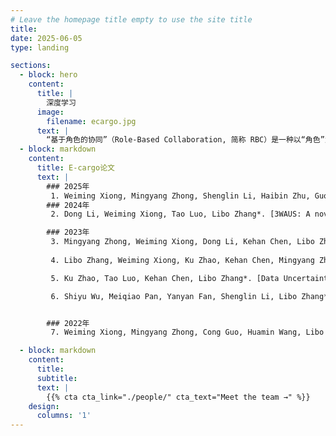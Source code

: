 ```yaml
---
# Leave the homepage title empty to use the site title
title:
date: 2025-06-05
type: landing

sections:
  - block: hero
    content:
      title: |
        深度学习
      image:
        filename: ecargo.jpg
      text: |
        “基于角色的协同”（Role-Based Collaboration, 简称 RBC）是一种以“角色”为核心组织单位来实现任务协同、资源分配与行为管理的协作机制，广泛应用于多智能体系统、人机协同、企业管理、教育协作等领域。
  - block: markdown
    content:
      title: E-cargo论文
      text: |
        ### 2025年
         1. Weiming Xiong, Mingyang Zhong, Shenglin Li, Haibin Zhu, Guojun Huang, Libo Zhang, RUL: Region Uncertainty Learning for Robust Face Recognition\[J\]. *IEEE Transactions on Multimedia*.(中科院一区)
        ### 2024年
         2. Dong Li, Weiming Xiong, Tao Luo, Libo Zhang*. [3WAUS: A novel three-way adaptive uncertainty-suppressing model for facial expression recognition](https://doi.org/10.1016/j.ins.2024.120962)\[J\]. *Information Sciences*, 2024, 677: 120962.(中科院二区)

        ### 2023年
         3. Mingyang Zhong, Weiming Xiong, Dong Li, Kehan Chen, Libo Zhang*. [MaskDUF: Data uncertainty learning in masked face recognition with mask uncertainty fluctuation](https://doi.org/10.1016/j.eswa.2023.121995)\[J\]. *Expert Systems with Applications*, 2024, 238: 121995.(中科院一区)
        
         4. Libo Zhang, Weiming Xiong, Ku Zhao, Kehan Chen, Mingyang Zhong. [Maskdul: Data Uncertainty Learning in Masked Face Recognition](https://doi.org/10.1109/ICASSP49357.2023.10097008)\[C\]. In *ICASSP 2023 - 2023 IEEE International Conference on Acoustics, Speech and Signal Processing (ICASSP)*, 2023, pp. 1-5.(CCF B)

         5. Ku Zhao, Tao Luo, Kehan Chen, Libo Zhang*. [Data Uncertainty Learning in Breast Cancer Recognition](https://doi.org/10.1109/DOCS60977.2023.10294729)\[C\]. In *2023 5th International Conference on Data-driven Optimization of Complex Systems (DOCS)*, 2023, pp. 1-6.

         6. Shiyu Wu, Meiqiao Pan, Yanyan Fan, Shenglin Li, Libo Zhang*. [Group Role Assignment with a Training Plan Considering the Duration in Adaptive Collaboration](https://doi.org/10.1109/CSCWD57460.2023.10152561)\[C\]. *2023 26th International Conference on Computer Supported Cooperative Work in Design (CSCWD)*, 2023: 739-744.


        ### 2022年
         7. Weiming Xiong, Mingyang Zhong, Cong Guo, Huamin Wang, Libo Zhang*. [MFGAN: A Novel CycleGAN-Based Network for Masked Face Generation](https://people.cs.pitt.edu/~chang/seke/seke22paper/paper016.pdf)\[C\]. In *The Thirty Fourth International Conference on Software Engineering and Knowledge Engineering (SEKE 2022)*, 2022, pp. 112-117.(CCF C)

  - block: markdown
    content:
      title:
      subtitle:
      text: |
        {{% cta cta_link="./people/" cta_text="Meet the team →" %}}
    design:
      columns: '1'
---
```

